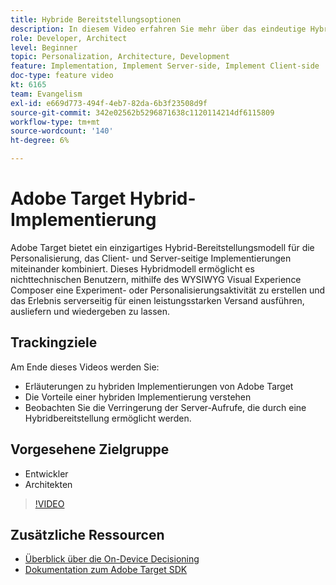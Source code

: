 ```yaml
---
title: Hybride Bereitstellungsoptionen
description: In diesem Video erfahren Sie mehr über das eindeutige Hybrid-Bereitstellungsmodell von Adobe Target für die Personalisierung - die Kombination von Client-seitigen und Server-seitigen Implementierungen.
role: Developer, Architect
level: Beginner
topic: Personalization, Architecture, Development
feature: Implementation, Implement Server-side, Implement Client-side
doc-type: feature video
kt: 6165
team: Evangelism
exl-id: e669d773-494f-4eb7-82da-6b3f23508d9f
source-git-commit: 342e02562b5296871638c1120114214df6115809
workflow-type: tm+mt
source-wordcount: '140'
ht-degree: 6%

---
```


# Adobe Target Hybrid-Implementierung

Adobe Target bietet ein einzigartiges Hybrid-Bereitstellungsmodell für die Personalisierung, das Client- und Server-seitige Implementierungen miteinander kombiniert. Dieses Hybridmodell ermöglicht es nichttechnischen Benutzern, mithilfe des WYSIWYG Visual Experience Composer eine Experiment- oder Personalisierungsaktivität zu erstellen und das Erlebnis serverseitig für einen leistungsstarken Versand ausführen, ausliefern und wiedergeben zu lassen. 

## Trackingziele

Am Ende dieses Videos werden Sie:

* Erläuterungen zu hybriden Implementierungen von Adobe Target
* Die Vorteile einer hybriden Implementierung verstehen
* Beobachten Sie die Verringerung der Server-Aufrufe, die durch eine Hybridbereitstellung ermöglicht werden.

## Vorgesehene Zielgruppe

* Entwickler
* Architekten

>[!VIDEO](https://video.tv.adobe.com/v/41698/?quality=12)

## Zusätzliche Ressourcen

* [Überblick über die On-Device Decisioning](https://experienceleague.adobe.com/docs/target-learn/tutorials/implementation/on-device-decisioning-overview.html?lang=en#implementation)
* [Dokumentation zum Adobe Target SDK](https://adobetarget-sdks.gitbook.io/docs/on-device-decisioning/introduction-to-on-device-decisioning)
